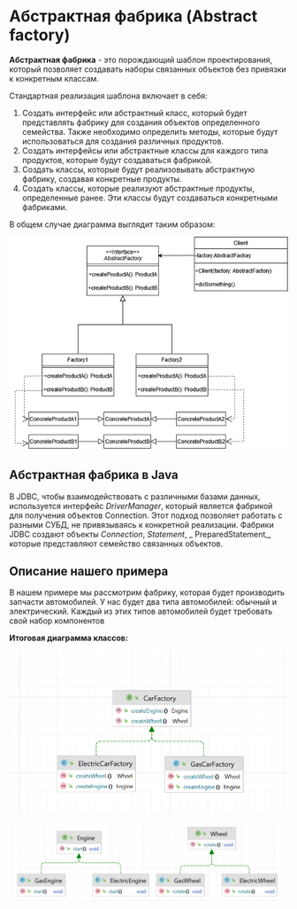 # Абстрактная фабрика (Abstract factory)

**Абстрактная фабрика** - это порождающий шаблон проектирования, который позволяет создавать наборы связанных объектов
без привязки к конкретным классам.

Стандартная реализация шаблона включает в себя:

1. Создать интерфейс или абстрактный класс, который будет представлять фабрику для создания объектов определенного
   семейства. Также необходимо определить методы, которые будут использоваться для создания различных продуктов.
2. Создать интерфейсы или абстрактные классы для каждого типа продуктов, которые будут создаваться фабрикой.
3. Создать классы, которые будут реализовывать абстрактную фабрику, создавая конкретные продукты.
4. Создать классы, которые реализуют абстрактные продукты, определенные ранее. Эти классы будут создаваться конкретными
   фабриками.

В общем случае диаграмма выглядит таким образом:

![](images/AbstractFactory.png)

## Абстрактная фабрика в Java

В JDBC, чтобы взаимодействовать с различными базами данных, используется интерфейс
_DriverManager_, который является фабрикой для получения объектов Connection. Этот подход позволяет работать с разными
СУБД, не привязываясь к конкретной реализации. Фабрики JDBC создают объекты _Connection_, _Statement_, _
PreparedStatement_, которые представляют семейство связанных объектов.

## Описание нашего примера

В нашем примере мы рассмотрим фабрику, которая будет производить запчасти автомобилей. У нас будет два типа автомобилей:
обычный и электрический. Каждый из этих типов автомобилей будет требовать свой набор компонентов

**Итоговая диаграмма классов:**

![](images/factories.png)

![](images/products.png)